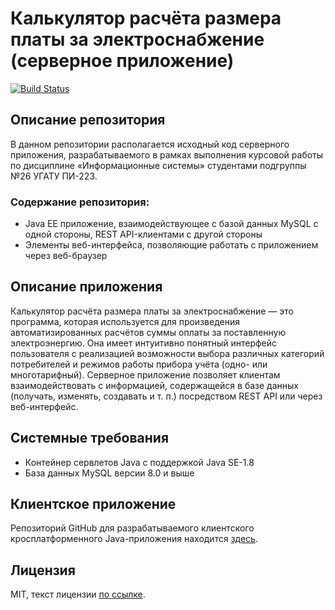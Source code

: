 # Калькулятор расчёта размера платы за электроснабжение (серверное приложение)

[![Build Status](https://travis-ci.com/abramov26/project26-server.svg?branch=main)](https://travis-ci.com/abramov26/project26-server)

## Описание репозитория

В данном репозитории располагается исходный код серверного приложения, разрабатываемого в рамках выполнения курсовой работы по дисциплине «Информационные системы» студентами подгруппы №26 УГАТУ ПИ-223.

### Содержание репозитория:
* Java EE приложение, взаимодействующее с базой данных MySQL с одной стороны, REST API-клиентами с другой стороны
* Элементы веб-интерфейса, позволяющие работать с приложением через веб-браузер

## Описание приложения

Калькулятор расчёта размера платы за электроснабжение — это программа, которая используется для произведения автоматизированных расчётов суммы оплаты за поставленную электроэнергию. Она имеет интуитивно понятный интерфейс пользователя с реализацией возможности выбора различных категорий потребителей и режимов работы прибора учёта (одно- или многотарифный). Серверное приложение позволяет клиентам взаимодействовать с информацией, содержащейся в базе данных (получать, изменять, создавать и т. п.) посредством REST API или через веб-интерфейс.

## Системные требования

* Контейнер сервлетов Java с поддержкой Java SE-1.8 
* База данных MySQL версии 8.0 и выше

## Клиентское приложение
Репозиторий GitHub для разрабатываемого клиентского кросплатформенного Java-приложения находится [здесь](https://github.com/abramov26/project26-desktop-client).

## Лицензия
MIT, текст лицензии [по ссылке](LICENSE).